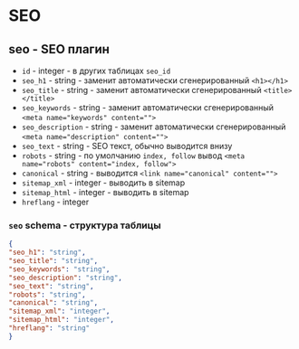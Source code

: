 # SEO
## seo - SEO плагин
- `id` - integer - в других таблицах `seo_id`
- `seo_h1` - string - заменит автоматически сгенерированный `<h1></h1>`
- `seo_title` - string - заменит автоматически сгенерированный `<title></title>`
- `seo_keywords` - string - заменит автоматически сгенерированный `<meta name="keywords" content="">`
- `seo_description` - string - заменит автоматически сгенерированный `<meta name="description" content="">`
- `seo_text` - string - SEO текст, обычно выводится внизу
- `robots` - string - по умолчанию `index, follow` вывод `<meta name="robots" content="index, follow">`
- `canonical` - string - выводится `<link name="canonical" content="">`
- `sitemap_xml` - integer - выводить в sitemap
- `sitemap_html` - integer - выводить в sitemap
- `hreflang` - integer
### `seo` schema - структура таблицы
```json
{
"seo_h1": "string",
"seo_title": "string",
"seo_keywords": "string",
"seo_description": "string",
"seo_text": "string",
"robots": "string",
"canonical": "string",
"sitemap_xml": "integer",
"sitemap_html": "integer",
"hreflang": "string"
}
```
